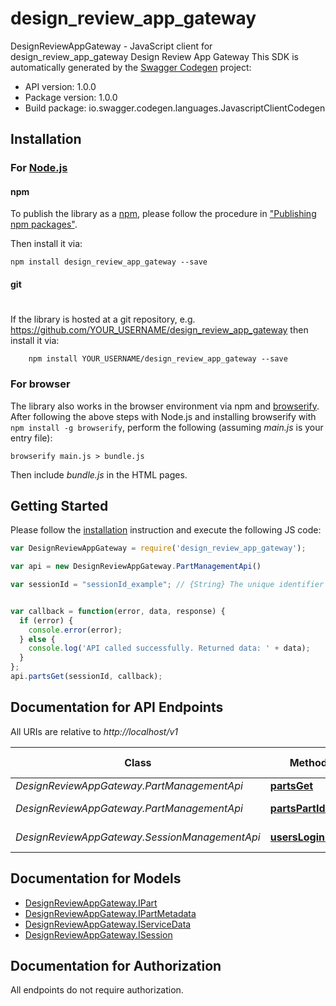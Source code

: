 # design_review_app_gateway

DesignReviewAppGateway - JavaScript client for design_review_app_gateway
Design Review App Gateway
This SDK is automatically generated by the [Swagger Codegen](https://github.com/swagger-api/swagger-codegen) project:

- API version: 1.0.0
- Package version: 1.0.0
- Build package: io.swagger.codegen.languages.JavascriptClientCodegen

## Installation

### For [Node.js](https://nodejs.org/)

#### npm

To publish the library as a [npm](https://www.npmjs.com/),
please follow the procedure in ["Publishing npm packages"](https://docs.npmjs.com/getting-started/publishing-npm-packages).

Then install it via:

```shell
npm install design_review_app_gateway --save
```

#### git
#
If the library is hosted at a git repository, e.g.
https://github.com/YOUR_USERNAME/design_review_app_gateway
then install it via:

```shell
    npm install YOUR_USERNAME/design_review_app_gateway --save
```

### For browser

The library also works in the browser environment via npm and [browserify](http://browserify.org/). After following
the above steps with Node.js and installing browserify with `npm install -g browserify`,
perform the following (assuming *main.js* is your entry file):

```shell
browserify main.js > bundle.js
```

Then include *bundle.js* in the HTML pages.

## Getting Started

Please follow the [installation](#installation) instruction and execute the following JS code:

```javascript
var DesignReviewAppGateway = require('design_review_app_gateway');

var api = new DesignReviewAppGateway.PartManagementApi()

var sessionId = "sessionId_example"; // {String} The unique identifier of one session.


var callback = function(error, data, response) {
  if (error) {
    console.error(error);
  } else {
    console.log('API called successfully. Returned data: ' + data);
  }
};
api.partsGet(sessionId, callback);

```

## Documentation for API Endpoints

All URIs are relative to *http://localhost/v1*

Class | Method | HTTP request | Description
------------ | ------------- | ------------- | -------------
*DesignReviewAppGateway.PartManagementApi* | [**partsGet**](docs/PartManagementApi.md#partsGet) | **GET** /parts | 
*DesignReviewAppGateway.PartManagementApi* | [**partsPartIdGet**](docs/PartManagementApi.md#partsPartIdGet) | **GET** /parts/{partId} | 
*DesignReviewAppGateway.SessionManagementApi* | [**usersLoginPost**](docs/SessionManagementApi.md#usersLoginPost) | **POST** /users/login | 


## Documentation for Models

 - [DesignReviewAppGateway.IPart](docs/IPart.md)
 - [DesignReviewAppGateway.IPartMetadata](docs/IPartMetadata.md)
 - [DesignReviewAppGateway.IServiceData](docs/IServiceData.md)
 - [DesignReviewAppGateway.ISession](docs/ISession.md)


## Documentation for Authorization

 All endpoints do not require authorization.

